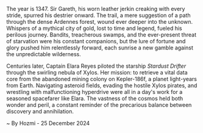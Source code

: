 
The year is 1347.  Sir Gareth, his worn leather jerkin creaking with every stride, spurred his destrier onward.  The trail, a mere suggestion of a path through the dense Ardennes forest, wound ever deeper into the unknown.  Whispers of a mythical city of gold, lost to time and legend, fueled his perilous journey. Bandits, treacherous swamps, and the ever-present threat of starvation were his constant companions, but the lure of fortune and glory pushed him relentlessly forward, each sunrise a new gamble against the unpredictable wilderness.

Centuries later, Captain Elara Reyes piloted the starship *Stardust Drifter* through the swirling nebula of Xylos.  Her mission: to retrieve a vital data core from the abandoned mining colony on Kepler-186f, a planet light-years from Earth.  Navigating asteroid fields, evading the hostile Xylos pirates, and wrestling with malfunctioning hyperdrive were all in a day's work for a seasoned spacefarer like Elara. The vastness of the cosmos held both wonder and peril, a constant reminder of the precarious balance between discovery and annihilation.

~ By Hozmi - 25 December 2024
